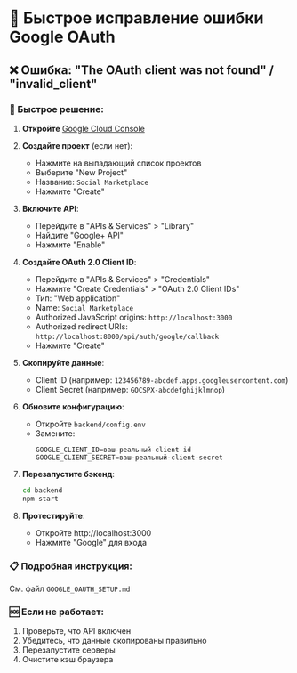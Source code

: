 # 🚨 Быстрое исправление ошибки Google OAuth

## ❌ Ошибка: "The OAuth client was not found" / "invalid_client"

### 🔧 Быстрое решение:

1. **Откройте** [Google Cloud Console](https://console.cloud.google.com/)
2. **Создайте проект** (если нет):
   - Нажмите на выпадающий список проектов
   - Выберите "New Project"
   - Название: `Social Marketplace`
   - Нажмите "Create"

3. **Включите API**:
   - Перейдите в "APIs & Services" > "Library"
   - Найдите "Google+ API"
   - Нажмите "Enable"

4. **Создайте OAuth 2.0 Client ID**:
   - Перейдите в "APIs & Services" > "Credentials"
   - Нажмите "Create Credentials" > "OAuth 2.0 Client IDs"
   - Тип: "Web application"
   - Name: `Social Marketplace`
   - Authorized JavaScript origins: `http://localhost:3000`
   - Authorized redirect URIs: `http://localhost:8000/api/auth/google/callback`
   - Нажмите "Create"

5. **Скопируйте данные**:
   - Client ID (например: `123456789-abcdef.apps.googleusercontent.com`)
   - Client Secret (например: `GOCSPX-abcdefghijklmnop`)

6. **Обновите конфигурацию**:
   - Откройте `backend/config.env`
   - Замените:
     ```env
     GOOGLE_CLIENT_ID=ваш-реальный-client-id
     GOOGLE_CLIENT_SECRET=ваш-реальный-client-secret
     ```

7. **Перезапустите бэкенд**:
   ```bash
   cd backend
   npm start
   ```

8. **Протестируйте**:
   - Откройте http://localhost:3000
   - Нажмите "Google" для входа

### 📋 Подробная инструкция:
См. файл `GOOGLE_OAUTH_SETUP.md`

### 🆘 Если не работает:
1. Проверьте, что API включен
2. Убедитесь, что данные скопированы правильно
3. Перезапустите серверы
4. Очистите кэш браузера 